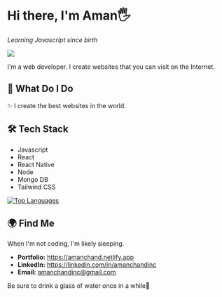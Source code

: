 # Hi there, I'm Aman🖐️
_Learning Javascript since birth_ 

![](https://komarev.com/ghpvc/?username=Aman-in-Github&style=flat-square&color=6495ED&label=Profile+Views)

I'm a web developer. I create websites that you can visit on the Internet.

## 🚀 What Do I Do

✨ I create the best websites in the world.

## 🛠️ Tech Stack

- Javascript
- React
- React Native
- Node
- Mongo DB
- Tailwind CSS

<a href="https://github.com/Aman-in-GitHub" align="left"><img src="https://github-readme-stats.vercel.app/api/top-langs/?username=Aman-in-GitHub&langs_count=5&title_color=3382ed&text_color=ffffff&icon_color=3382ed&bg_color=181824&hide_border=true&locale=en&custom_title=Top%20%Languages" alt="Top Languages" /></a>

## 🌍 Find Me

When I'm not coding, I'm likely sleeping. 

- **Portfolio:** https://amanchand.netlify.app
- **LinkedIn:** https://linkedin.com/in/amanchandinc
- **Email:** amanchandinc@gmail.com

Be sure to drink a glass of water once in a while💙
